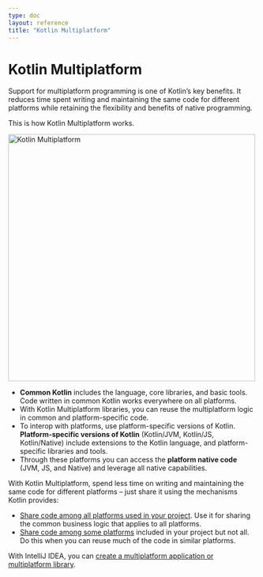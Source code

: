 ```yaml
---
type: doc
layout: reference
title: "Kotlin Multiplatform"
---
```


# Kotlin Multiplatform

Support for multiplatform programming is one of Kotlin’s key benefits. It reduces time spent writing and maintaining the
 same code for different platforms while retaining the flexibility and benefits of native programming. 

This is how Kotlin Multiplatform works.

<img class="img-responsive" src="{{ url_for('asset', path='images/reference/mpp/kotlin-multiplatform.png' )}}" alt
="Kotlin Multiplatform" width="500" />

*   **Common Kotlin** includes the language, core libraries, and basic tools. Code written in common Kotlin works 
everywhere on all platforms.
*   With Kotlin Multiplatform libraries, you can reuse the multiplatform logic in common and platform-specific code.
*   To interop with platforms, use platform-specific versions of Kotlin. **Platform-specific versions of Kotlin** 
(Kotlin/JVM, Kotlin/JS, Kotlin/Native) include extensions to the Kotlin language, and platform-specific libraries and tools. 
*   Through these platforms you can access the **platform native code** (JVM, JS, and Native) and leverage all native
 capabilities.

With Kotlin Multiplatform, spend less time on writing and maintaining the same code for different platforms – just share 
it using the mechanisms Kotlin provides:

*   [Share code among all platforms used in your project](https://docs.google.com/document/d/1Zilt6dZN1oGG9UYY4H7VtUtgoABl0RKvzhWVamwu7V0/edit#heading=h.t5tm40isd5ld). Use it for sharing the common business logic that applies to all platforms. 
*   [Share code among some platforms](https://docs.google.com/document/d/1Zilt6dZN1oGG9UYY4H7VtUtgoABl0RKvzhWVamwu7V0/edit#heading=h.80xqjxcz4gsi) included in your project but not all. Do this when you can reuse much of the code in similar platforms.

With IntelliJ IDEA, you can [create a multiplatform application or multiplatform library](mpp-create-lib.html).
